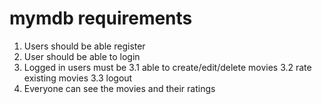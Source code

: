 # mymdb requirements

1. Users should be able register
2. User should be able to login
3. Logged in users must be
  3.1 able to create/edit/delete movies
  3.2 rate existing movies
  3.3 logout
4. Everyone can see the movies and their ratings

